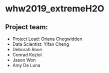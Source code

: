 
# whw2019_extremeH2O
## Project team:
* Project Lead: Oriana Chegwidden
* Data Scientist: Yifan Cheng
* Deborah Rose
* Conrad Koziol
* Jason Won
* Amy De Luna
